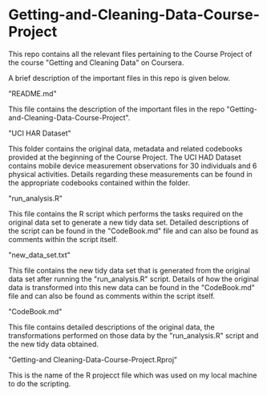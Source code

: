 # Getting-and-Cleaning-Data-Course-Project
This repo contains all the relevant files pertaining to the Course Project of the course "Getting and Cleaning Data" on Coursera.


A brief description of the important files in this repo is given below.


"README.md"

This file contains the description of the important files in the repo "Getting-and-Cleaning-Data-Course-Project".


"UCI HAR Dataset"

This folder contains the original data, metadata and related codebooks provided at the beginning of the Course Project. The UCI HAD Dataset contains mobile device measurement observations for 30 individuals and 6 physical activities. Details regarding these measurements can be found in the appropriate codebooks contained within the folder.


"run_analysis.R"

This file contains the R script which performs the tasks required on the original data set to generate a new tidy data set. Detailed descriptions of the script can be found in the "CodeBook.md" file and can also be found as comments within the script itself.


"new_data_set.txt"

This file contains the new tidy data set that is generated from the original data set after running the "run_analysis.R" script. Details of how the original data is transformed into this new data can be found in the "CodeBook.md" file and can also be found as comments within the script itself.


"CodeBook.md"

This file contains detailed descriptions of the original data, the transformations performed on those data by the "run_analysis.R" script and the new tidy data obtained.


"Getting-and Cleaning-Data-Course-Project.Rproj"

This is the name of the R projecct file which was used on my local machine to do the scripting.